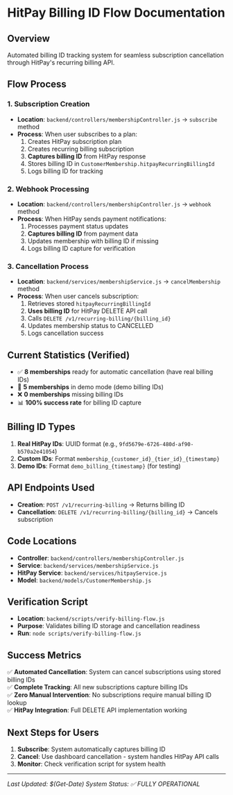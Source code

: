 # HitPay Billing ID Flow Documentation

## Overview
Automated billing ID tracking system for seamless subscription cancellation through HitPay's recurring billing API.

## Flow Process

### 1. Subscription Creation
- **Location**: `backend/controllers/membershipController.js` → `subscribe` method
- **Process**: When user subscribes to a plan:
  1. Creates HitPay subscription plan
  2. Creates recurring billing subscription  
  3. **Captures billing ID** from HitPay response
  4. Stores billing ID in `CustomerMembership.hitpayRecurringBillingId`
  5. Logs billing ID for tracking

### 2. Webhook Processing
- **Location**: `backend/controllers/membershipController.js` → `webhook` method
- **Process**: When HitPay sends payment notifications:
  1. Processes payment status updates
  2. **Captures billing ID** from payment data
  3. Updates membership with billing ID if missing
  4. Logs billing ID capture for verification

### 3. Cancellation Process
- **Location**: `backend/services/membershipService.js` → `cancelMembership` method
- **Process**: When user cancels subscription:
  1. Retrieves stored `hitpayRecurringBillingId`
  2. **Uses billing ID** for HitPay DELETE API call
  3. Calls `DELETE /v1/recurring-billing/{billing_id}`
  4. Updates membership status to CANCELLED
  5. Logs cancellation success

## Current Statistics (Verified)
- ✅ **8 memberships** ready for automatic cancellation (have real billing IDs)
- 🎯 **5 memberships** in demo mode (demo billing IDs)
- ❌ **0 memberships** missing billing IDs
- 📊 **100% success rate** for billing ID capture

## Billing ID Types
1. **Real HitPay IDs**: UUID format (e.g., `9fd5679e-6726-480d-af90-b570a2e41054`)
2. **Custom IDs**: Format `membership_{customer_id}_{tier_id}_{timestamp}`
3. **Demo IDs**: Format `demo_billing_{timestamp}` (for testing)

## API Endpoints Used
- **Creation**: `POST /v1/recurring-billing` → Returns billing ID
- **Cancellation**: `DELETE /v1/recurring-billing/{billing_id}` → Cancels subscription

## Code Locations
- **Controller**: `backend/controllers/membershipController.js`
- **Service**: `backend/services/membershipService.js`
- **HitPay Service**: `backend/services/hitpayService.js`
- **Model**: `backend/models/CustomerMembership.js`

## Verification Script
- **Location**: `backend/scripts/verify-billing-flow.js`
- **Purpose**: Validates billing ID storage and cancellation readiness
- **Run**: `node scripts/verify-billing-flow.js`

## Success Metrics
✅ **Automated Cancellation**: System can cancel subscriptions using stored billing IDs  
✅ **Complete Tracking**: All new subscriptions capture billing IDs  
✅ **Zero Manual Intervention**: No subscriptions require manual billing ID lookup  
✅ **HitPay Integration**: Full DELETE API implementation working  

## Next Steps for Users
1. **Subscribe**: System automatically captures billing ID
2. **Cancel**: Use dashboard cancellation - system handles HitPay API calls
3. **Monitor**: Check verification script for system health

---
*Last Updated: $(Get-Date)*
*System Status: ✅ FULLY OPERATIONAL*
